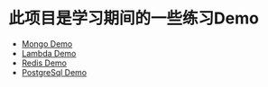 # 此项目是学习期间的一些练习Demo

- [Mongo Demo](./my_test_mongo)
- [Lambda Demo](./my_test_lambda)
- [Redis Demo](./my_test_redis)
- [PostgreSql Demo](./my_test_postgresql)